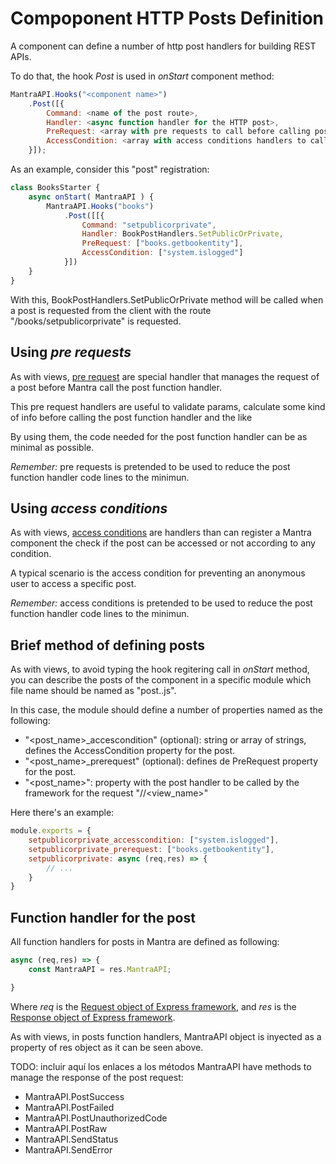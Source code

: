 # Compoponent HTTP Posts Definition

A component can define a number of http post handlers for building REST APIs.

To do that, the hook *Post* is used in *onStart* component method:

```js
MantraAPI.Hooks("<component name>")
    .Post([{
        Command: <name of the post route>,
        Handler: <async function handler for the HTTP post>,
        PreRequest: <array with pre requests to call before calling post handler>
        AccessCondition: <array with access conditions handlers to call before calling the post handler>
    }]);
```

As an example, consider this "post" registration:

```js
class BooksStarter {
    async onStart( MantraAPI ) {
        MantraAPI.Hooks("books")
            .Post([[{
                Command: "setpublicorprivate",
                Handler: BookPostHandlers.SetPublicOrPrivate,
                PreRequest: ["books.getbookentity"],
                AccessCondition: ["system.islogged"]
            }])
    }
}
```

With this, BookPostHandlers.SetPublicOrPrivate method will be called when a post is requested from the client with the route "/books/setpublicorprivate" is requested.

## Using *pre requests*
As with views, [pre request](/docs/component-prerequests.md) are special handler that manages the request of a post before Mantra call the post function handler.

This pre request handlers are useful to validate params, calculate some kind of info before calling the post function handler and the like

By using them, the code needed for the post function handler can be as minimal as possible.

*Remember:* pre requests is pretended to be used to reduce the post function handler code lines to the minimun.

## Using *access conditions*
As with views, [access conditions](/docs/component-access-conditions.md) are handlers than can register a Mantra component the check if the post can be accessed or not according to any condition.

A typical scenario is the access condition for preventing an anonymous user to access a specific post.

*Remember:* access conditions is pretended to be used to reduce the post function handler code lines to the minimun.

## Brief method of defining posts

As with views, to avoid typing the hook regitering call in *onStart* method, you can describe the posts of the component in a specific module which file name should be named as "post.<component name>.js".

In this case, the module should define a number of properties named as the following:
* "<post_name>_accescondition" (optional): string or array of strings, defines the AccessCondition property for the post.
* "<post_name>_prerequest" (optional): defines de PreRequest property for the post.
* "<post_name>": property with the post handler to be called by the framework for the request "/<component name>/<view_name>"
  
Here there's an example:
```js
module.exports = {
    setpublicorprivate_accesscondition: ["system.islogged"],
    setpublicorprivate_prerequest: ["books.getbookentity"],
    setpublicorprivate: async (req,res) => {
        // ...
    } 
}
```

## Function handler for the post
All function handlers for posts in Mantra are defined as following:

```js
async (req,res) => {
    const MantraAPI = res.MantraAPI;

} 
```

Where *req* is the [Request object of Express framework](https://expressjs.com/en/4x/api.html#req), and *res* is the [Response object of Express framework](http://expressjs.com/en/4x/api.html#res).

As with views, in posts function handlers, MantraAPI object is inyected as a property of res object as it can be seen above.

TODO: incluir aquí los enlaces a los métodos
MantraAPI have methods to manage the response of the post request:
* MantraAPI.PostSuccess
* MantraAPI.PostFailed
* MantraAPI.PostUnauthorizedCode
* MantraAPI.PostRaw
* MantraAPI.SendStatus
* MantraAPI.SendError